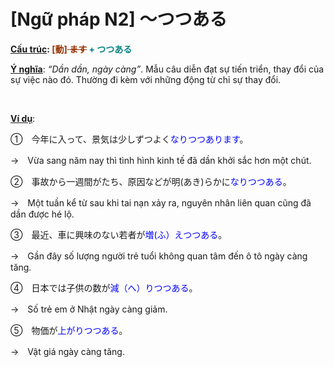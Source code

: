 # [Ngữ pháp N2] ～つつある
<div class="entry-content">
<p><strong><span style="text-decoration: underline;">Cấu trúc</span>:<span style="color: #008080;"><span style="color: #993300;"> [動]<del> ます</del></span> + つつある</span></strong></p>
<p><span style="text-decoration: underline;"><strong>Ý nghĩa</strong></span>: <em>“Dần dần, ngày càng”</em>. Mẫu câu diễn đạt sự tiến triển, thay đổi của sự việc nào đó. Thường đi kèm với những động từ chỉ sự thay đổi.</p>
<p><!-- inside_article4_japanese_responsive --><br/>
<ins class="adsbygoogle adslot_1" data-ad-client="ca-pub-2233580070484357" data-ad-slot="4413057825" style="display: inline-block;"></ins><br/>
<script>// <![CDATA[
(adsbygoogle = window.adsbygoogle || []).push({});
// ]]&gt;</script></p>
<p><span style="text-decoration: underline;"><strong>Ví dụ</strong></span>:</p>
<p>①　今年に入って、景気は少しずつよく<span style="color: #0000ff;">なりつつあります</span>。</p>
<p>→　Vừa sang năm nay thì tình hình kinh tế đã dần khởi sắc hơn một chút.</p>
<p>②　事故から一週間がたち、原因などが明(あき)らかに<span style="color: #0000ff;">なりつつある</span>。</p>
<p>→　Một tuần kể từ sau khi tai nạn xảy ra, nguyên nhân liên quan cũng đã dần được hé lộ.</p>
<p>③　最近、車に興味のない若者が<span style="color: #0000ff;">増(ふ）えつつある</span>。</p>
<p>→　Gần đây số lượng người trẻ tuổi không quan tâm đến ô tô ngày càng tăng.</p>
<p>④　日本では子供の数が<span style="color: #0000ff;">減（へ）りつつある</span>。</p>
<p>→　Số trẻ em ở Nhật ngày càng giảm.</p>
<p>⑤　物価が<span style="color: #0000ff;">上がりつつある</span>。</p>
<p>→　Vật giá ngày càng tăng.</p>

</div>